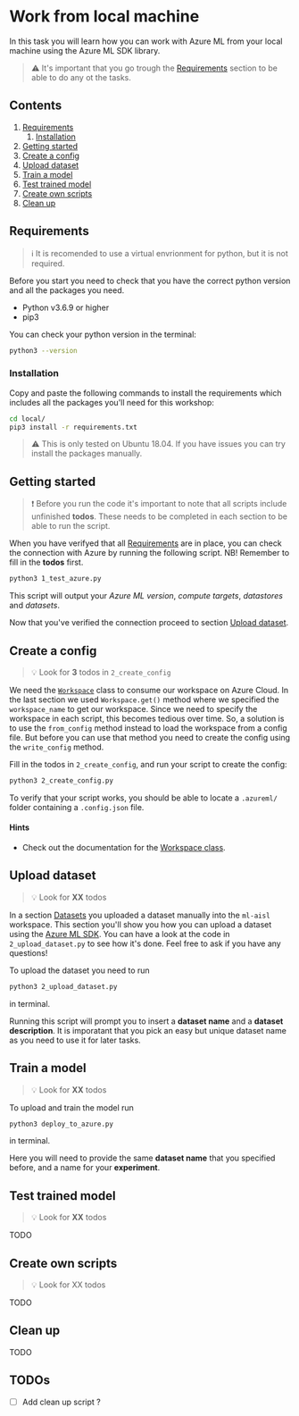 # Work from local machine
In this task you will learn how you can work with Azure ML from your local machine using the Azure ML SDK library.

> :warning: It's important that you go trough the [Requirements](#requirements) section to be able to do any ot the tasks.

## Contents
1. [Requirements](#requirements)
    1. [Installation](#installation)
2. [Getting started](#getting-started)
3. [Create a config](#create-a-config)
4. [Upload dataset](#upload-dataset)
5. [Train a model](#train-a-model)
6. [Test trained model](#test-trained-model)
7. [Create own scripts](#create-own-scripts)
8. [Clean up](#clean-up)

## Requirements
> :information_source: It is recomended to use a virtual envrionment for python, but it is not required.

Before you start you need to check that you have the correct python version and all the packages you need.  
* Python v3.6.9 or higher
* pip3

You can check your python version in the terminal:  
```sh
python3 --version
```

### Installation
Copy and paste the following commands to install the requirements which includes all the packages you'll need for this workshop:  
```sh
cd local/
pip3 install -r requirements.txt
```

> :warning: This is only tested on Ubuntu 18.04. If you have issues you can try install the packages manually.

## Getting started
> :exclamation: Before you run the code it's important to note that all scripts include unfinished **todos**. These needs to be completed in each section to be able to run the script.

When you have verifyed that all [Requirements](#requirements) are in place, you can check the connection with Azure by running the following script. NB! Remember to fill in the **todos** first.   
```sh
python3 1_test_azure.py
```
This script will output your *Azure ML version*, *compute targets*, *datastores* and *datasets*.

Now that you've verified the connection proceed to section [Upload dataset](#upload-dataset).

## Create a config
> :bulb: Look for **3** todos in `2_create_config`

We need the [`Workspace`](https://docs.microsoft.com/en-us/python/api/overview/azure/ml/?view=azure-ml-py#workspace) class to consume our workspace on Azure Cloud. 
In the last section we used `Workspace.get()` method where we specified the `workspace_name` to get our workspace. Since we need to specify the workspace in each script, this becomes tedious over time. 
So, a solution is to use the `from_config` method instead to load the workspace from a config file. But before you can use that method you need to create the config using the `write_config` method.

Fill in the todos in `2_create_config`, and run your script to create the config:
```sh
python3 2_create_config.py
```

To verify that your script works, you should be able to locate a `.azureml/` folder containing a `.config.json` file.

#### Hints
- Check out the documentation for the [Workspace class](https://docs.microsoft.com/en-us/python/api/overview/azure/ml/?view=azure-ml-py#workspace). 


## Upload dataset
> :bulb: Look for **XX** todos

In a section [Datasets]() you uploaded a dataset manually into the `ml-aisl` workspace. This section you'll show you how you can upload a dataset using the [Azure ML SDK](). You can have a look at the code in `2_upload_dataset.py` to see how it's done. Feel free to ask if you have any questions!  

To upload the dataset you need to run
```sh
python3 2_upload_dataset.py
```
in terminal.

Running this script will prompt you to insert a **dataset name** and a **dataset description**. It is imporatant that you pick an easy but unique dataset name as you need to use it for later tasks. 

## Train a model
> :bulb: Look for **XX** todos

To upload and train the model run
```sh
python3 deploy_to_azure.py
```
in terminal.

Here you will need to provide the same **dataset name** that you specified before, and a name for your **experiment**.

## Test trained model
> :bulb: Look for **XX** todos

TODO

## Create own scripts
> :bulb: Look for XX todos

TODO

## Clean up
TODO

## TODOs
- [ ] Add clean up script ?